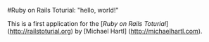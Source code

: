 #Ruby on Rails Toturial: "hello, world!"

This is a first application for the [*Ruby on Rails Toturial*] (http://railstoturial.org) by [Michael Hartl] (http://michaelhartl.com).